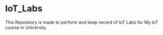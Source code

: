 # IoT_Labs
This Repository is made to perform and keep record of IoT Labs for My IoT course in University
